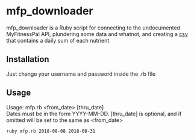 # mfp_downloader

mfp_downloader is a Ruby script for connecting to the undocumented MyFitnessPal API, plundering some data and whatnot, and creating a [csv](../blob/master/food_data.csv) that contains a daily sum of each nutrient

## Installation

Just change your username and password inside the .rb file

## Usage

Usage: mfp.rb <from_date> [thru_date]  
Dates must be in the form YYYY-MM-DD.  [thru_date] is optional, and if omitted will be set to the same as <from_date>  

```bash
ruby mfp.rb 2018-08-08 2018-08-31
```

